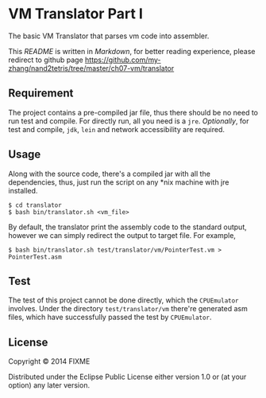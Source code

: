 # VM Translator Part I 

The basic VM Translator that parses vm code into assembler. 

This *README* is written in _Markdown_, for better reading experience, please redirect to github page https://github.com/my-zhang/nand2tetris/tree/master/ch07-vm/translator

## Requirement 

The project contains a pre-compiled jar file, thus there should be no need to run test and compile. For directly run, all you need is a `jre`. *Optionally*, for test and compile, `jdk`, `lein` and network accessibility are required. 


## Usage

Along with the source code, there's a compiled jar with all the dependencies, thus, just run the script on any *nix machine with jre installed. 

```
$ cd translator
$ bash bin/translator.sh <vm_file> 
``` 

By default, the translator print the assembly code to the standard output, however we can simply redirect the output to target file. For example, 

```
$ bash bin/translator.sh test/translator/vm/PointerTest.vm > PointerTest.asm
``` 

## Test 

The test of this project cannot be done directly, which the `CPUEmulator` involves. Under the directory `test/translator/vm` there're generated asm files, which have successfully passed the test by `CPUEmulator`. 

## License

Copyright © 2014 FIXME

Distributed under the Eclipse Public License either version 1.0 or (at
your option) any later version.

[JDK]:http://www.oracle.com/technetwork/articles/javase/index-jsp-138363.html
[Lein]:http://leiningen.org/


